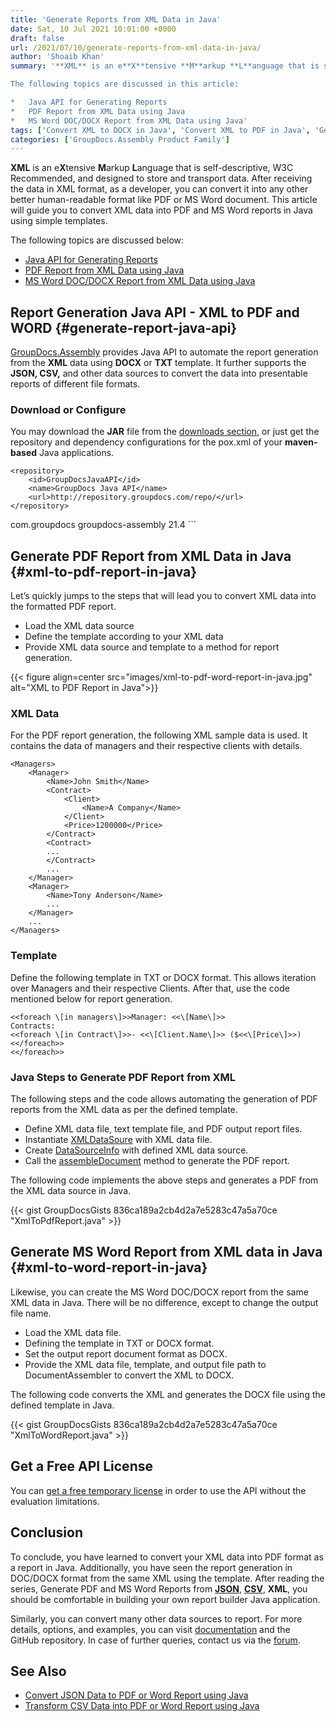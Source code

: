 ```yaml
---
title: 'Generate Reports from XML Data in Java'
date: Sat, 10 Jul 2021 10:01:00 +0000
draft: false
url: /2021/07/10/generate-reports-from-xml-data-in-java/
author: 'Shoaib Khan'
summary: '**XML** is an e**X**tensive **M**arkup **L**anguage that is self-descriptive, W3C Recommended, and designed to store and transport data. After receiving the data in XML format, as a developer, you can convert it into any other better human-readable format like PDF or MS Word document. This article will guide you to convert XML data into PDF and MS Word reports in Java using simple templates.

The following topics are discussed in this article:

*   Java API for Generating Reports
*   PDF Report from XML Data using Java
*   MS Word DOC/DOCX Report from XML Data using Java'
tags: ['Convert XML to DOCX in Java', 'Convert XML to PDF in Java', 'Generate PDF Report from XML', 'Generate Reports in Java', 'XML to DOCX in Java', 'XML to PDF in Java']
categories: ['GroupDocs.Assembly Product Family']
---
```


**XML** is an e**X**tensive **M**arkup **L**anguage that is self-descriptive, W3C Recommended, and designed to store and transport data. After receiving the data in XML format, as a developer, you can convert it into any other better human-readable format like PDF or MS Word document. This article will guide you to convert XML data into PDF and MS Word reports in Java using simple templates.

The following topics are discussed below:

*   [Java API for Generating Reports](#generate-report-java-api)
*   [PDF Report from XML Data using Java](#xml-to-pdf-report-in-java)
*   [MS Word DOC/DOCX Report from XML Data using Java](#xml-to-word-report-in-java)

## Report Generation Java API - XML to PDF and WORD {#generate-report-java-api}

[GroupDocs.Assembly](https://products.groupdocs.com/assembly) provides Java API to automate the report generation from the **XML** data using **DOCX** or **TXT** template. It further supports the **JSON, CSV,** and other data sources to convert the data into presentable reports of different file formats.

### Download or Configure

You may download the **JAR** file from the [downloads section](https://downloads.groupdocs.com/assembly/java), or just get the repository and dependency configurations for the pox.xml of your **maven-based** Java applications.

```
<repository>
	<id>GroupDocsJavaAPI</id>
	<name>GroupDocs Java API</name>
	<url>http://repository.groupdocs.com/repo/</url>
</repository>
``````
<dependency>
        <groupId>com.groupdocs</groupId>
        <artifactId>groupdocs-assembly</artifactId>
        <version>21.4</version> 
</dependency>
```

## Generate PDF Report from XML Data in Java {#xml-to-pdf-report-in-java}

Let’s quickly jumps to the steps that will lead you to convert XML data into the formatted PDF report.

*   Load the XML data source
*   Define the template according to your XML data
*   Provide XML data source and template to a method for report generation.



{{< figure align=center src="images/xml-to-pdf-word-report-in-java.jpg" alt="XML to PDF Report in Java">}}


### XML Data

For the PDF report generation, the following XML sample data is used. It contains the data of managers and their respective clients with details.

```
<Managers>
	<Manager>
		<Name>John Smith</Name>
		<Contract>
			<Client>
				<Name>A Company</Name>
			</Client>
			<Price>1200000</Price>
		</Contract>
		<Contract>
		...
		</Contract>
		...
	</Manager>
	<Manager>
		<Name>Tony Anderson</Name>
		...
	</Manager>
	...
</Managers>
```

### Template

Define the following template in TXT or DOCX format. This allows iteration over Managers and their respective Clients. After that, use the code mentioned below for report generation.

```
<<foreach \[in managers\]>>Manager: <<\[Name\]>>
Contracts:
<<foreach \[in Contract\]>>- <<\[Client.Name\]>> ($<<\[Price\]>>)
<</foreach>>
<</foreach>>
```

### Java Steps to Generate PDF Report from XML

The following steps and the code allows automating the generation of PDF reports from the XML data as per the defined template.

*   Define XML data file, text template file, and PDF output report files.
*   Instantiate [XMLDataSoure](https://apireference.groupdocs.com/assembly/java/com.groupdocs.assembly/XmlDataSource) with XML data file.
*   Create [DataSourceInfo](https://apireference.groupdocs.com/assembly/java/com.groupdocs.assembly/DataSourceInfo) with defined XML data source.
*   Call the [assembleDocument](https://apireference.groupdocs.com/assembly/java/com.groupdocs.assembly/DocumentAssembler#assembleDocument-java.lang.String-java.lang.String-com.groupdocs.assembly.DataSourceInfo...-) method to generate the PDF report.

The following code implements the above steps and generates a PDF from the XML data source in Java.

{{< gist GroupDocsGists 836ca189a2cb4d2a7e5283c47a5a70ce "XmlToPdfReport.java" >}}

## Generate MS Word Report from XML data in Java {#xml-to-word-report-in-java}

Likewise, you can create the MS Word DOC/DOCX report from the same XML data in Java. There will be no difference, except to change the output file name.

*   Load the XML data file.
*   Defining the template in TXT or DOCX format.
*   Set the output report document format as DOCX.
*   Provide the XML data file, template, and output file path to DocumentAssembler to convert the XML to DOCX.

The following code converts the XML and generates the DOCX file using the defined template in Java.

{{< gist GroupDocsGists 836ca189a2cb4d2a7e5283c47a5a70ce "XmlToWordReport.java" >}}

## Get a Free API License

You can [get a free temporary license](https://purchase.groupdocs.com/temporary-license) in order to use the API without the evaluation limitations.

## Conclusion

To conclude, you have learned to convert your XML data into PDF format as a report in Java. Additionally, you have seen the report generation in DOC/DOCX format from the same XML using the template. After reading the series, Generate PDF and MS Word Reports from [**JSON**](https://blog.groupdocs.com/2021/02/10/generate-pdf-report-from-json-data-in-java/), [**CSV**](https://blog.groupdocs.com/2021/07/07/generate-reports-from-csv-data-in-java/), **XML**, you should be comfortable in building your own report builder Java application.

Similarly, you can convert many other data sources to report. For more details, options, and examples, you can visit [documentation](https://docs.groupdocs.com/assembly/java/) and the GitHub repository. In case of further queries, contact us via the [forum](https://forum.groupdocs.com/c/assembly).

## See Also

*   [Convert JSON Data to PDF or Word Report using Java](https://blog.groupdocs.com/2021/02/10/generate-pdf-report-from-json-data-in-java/)
*   [Transform CSV Data into PDF or Word Report using Java](https://blog.groupdocs.com/2021/07/07/generate-reports-from-csv-data-in-java/)




